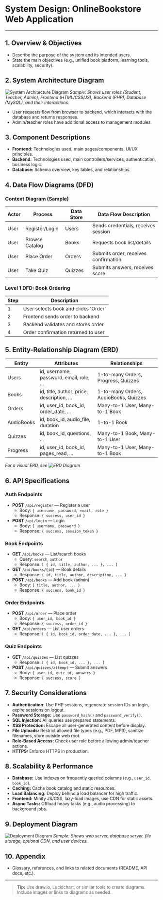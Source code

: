 # System Design: OnlineBookstore Web Application

---

## 1. Overview & Objectives
- Describe the purpose of the system and its intended users.
- State the main objectives (e.g., unified book platform, learning tools, scalability, security).

## 2. System Architecture Diagram
![System Architecture Diagram](docs/architecture_diagram.png)
*Sample: Shows user roles (Student, Teacher, Admin), Frontend (HTML/CSS/JS), Backend (PHP), Database (MySQL), and their interactions.*
- User requests flow from browser to backend, which interacts with the database and returns responses.
- Admin/teacher roles have additional access to management modules.

## 3. Component Descriptions
- **Frontend:** Technologies used, main pages/components, UI/UX principles.
- **Backend:** Technologies used, main controllers/services, authentication, business logic.
- **Database:** Schema overview, key tables, and relationships.

## 4. Data Flow Diagrams (DFD)
### Context Diagram (Sample)
| Actor        | Process            | Data Store      | Data Flow Description           |
|--------------|--------------------|-----------------|-------------------------------|
| User         | Register/Login     | Users           | Sends credentials, receives session |
| User         | Browse Catalog     | Books           | Requests book list/details         |
| User         | Place Order        | Orders          | Submits order, receives confirmation |
| User         | Take Quiz          | Quizzes         | Submits answers, receives score     |

### Level 1 DFD: Book Ordering
| Step | Description                          |
|------|--------------------------------------|
| 1    | User selects book and clicks 'Order' |
| 2    | Frontend sends order to backend      |
| 3    | Backend validates and stores order   |
| 4    | Order confirmation returned to user  |

## 5. Entity-Relationship Diagram (ERD)
| Entity      | Attributes                                      | Relationships                     |
|-------------|-------------------------------------------------|------------------------------------|
| Users       | id, username, password, email, role, ...        | 1-to-many Orders, Progress, Quizzes|
| Books       | id, title, author, price, description, ...      | 1-to-many Orders, AudioBooks, Quizzes|
| Orders      | id, user_id, book_id, order_date, ...           | Many-to-1 User, Many-to-1 Book     |
| AudioBooks  | id, book_id, audio_file, duration               | 1-to-1 Book                        |
| Quizzes     | id, book_id, questions, ...                     | Many-to-1 Book, Many-to-1 User     |
| Progress    | id, user_id, book_id, pages_read, ...           | Many-to-1 User, Many-to-1 Book     |

*For a visual ERD, see ![ERD Diagram](docs/erd_diagram.png)*

## 6. API Specifications
### Auth Endpoints
- **POST** `/api/register` — Register a user
  - Body: `{ username, password, email, role }`
  - Response: `{ success, user_id }`
- **POST** `/api/login` — Login
  - Body: `{ username, password }`
  - Response: `{ success, session_token }`

### Book Endpoints
- **GET** `/api/books` — List/search books
  - Query: `search`, `author`
  - Response: `[ { id, title, author, ... }, ... ]`
- **GET** `/api/books/{id}` — Book details
  - Response: `{ id, title, author, description, ... }`
- **POST** `/api/books` — Add book (admin)
  - Body: `{ title, author, ... }`
  - Response: `{ success, book_id }`

### Order Endpoints
- **POST** `/api/order` — Place order
  - Body: `{ user_id, book_id }`
  - Response: `{ success, order_id }`
- **GET** `/api/orders` — List user orders
  - Response: `[ { id, book_id, order_date, ... }, ... ]`

### Quiz Endpoints
- **GET** `/api/quizzes` — List quizzes
  - Response: `[ { id, book_id, ... }, ... ]`
- **POST** `/api/quizzes/attempt` — Submit answers
  - Body: `{ user_id, quiz_id, answers }`
  - Response: `{ success, score }`

## 7. Security Considerations
- **Authentication:** Use PHP sessions, regenerate session IDs on login, expire sessions on logout.
- **Password Storage:** Use `password_hash()` and `password_verify()`.
- **SQL Injection:** All queries use prepared statements.
- **XSS Protection:** Escape all user-generated content before display.
- **File Uploads:** Restrict allowed file types (e.g., PDF, MP3), sanitize filenames, store outside web root.
- **Role-Based Access:** Check user role before allowing admin/teacher actions.
- **HTTPS:** Enforce HTTPS in production.

## 8. Scalability & Performance
- **Database:** Use indexes on frequently queried columns (e.g., `user_id`, `book_id`).
- **Caching:** Cache book catalog and static resources.
- **Load Balancing:** Deploy behind a load balancer for high traffic.
- **Frontend:** Minify JS/CSS, lazy-load images, use CDN for static assets.
- **Async Tasks:** Offload heavy tasks (e.g., audio processing) to background jobs.

## 9. Deployment Diagram
![Deployment Diagram](docs/deployment_diagram.png)
*Sample: Shows web server, database server, file storage, optional CDN, and user devices.*

## 10. Appendix
- Glossary, references, and links to related documents (README, API docs, etc.).

---

> **Tip:** Use draw.io, Lucidchart, or similar tools to create diagrams. Include images or links to diagrams as needed.
